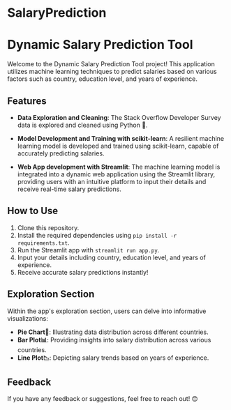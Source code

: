 # SalaryPrediction
# Dynamic Salary Prediction Tool

Welcome to the Dynamic Salary Prediction Tool project! This application utilizes machine learning techniques to predict salaries based on various factors such as country, education level, and years of experience.

## Features

- **Data Exploration and Cleaning**: The Stack Overflow Developer Survey data is explored and cleaned using Python 🐍.
  
- **Model Development and Training with scikit-learn**: A resilient machine learning model is developed and trained using scikit-learn, capable of accurately predicting salaries.

- **Web App development with Streamlit**: The machine learning model is integrated into a dynamic web application using the Streamlit library, providing users with an intuitive platform to input their details and receive real-time salary predictions.

## How to Use

1. Clone this repository.
2. Install the required dependencies using `pip install -r requirements.txt`.
3. Run the Streamlit app with `streamlit run app.py`.
4. Input your details including country, education level, and years of experience.
5. Receive accurate salary predictions instantly!

## Exploration Section

Within the app's exploration section, users can delve into informative visualizations:

- **Pie Chart🔵**: Illustrating data distribution across different countries.
- **Bar Plot📊**: Providing insights into salary distribution across various countries.
- **Line Plot📉**: Depicting salary trends based on years of experience.

## Feedback

If you have any feedback or suggestions, feel free to reach out! 😊
